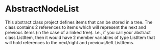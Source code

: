 # AbstractNodeList

  This abstract class project defines items that can be stored in a tree.
  The class contains 2 references to items which will represent the next and previous items (in the case of a linked tree).
  I.e., if you call your abstract class ListItem, then it would have 2 member variables of type ListItem that will hold references to the next/right and previous/left ListItems.

